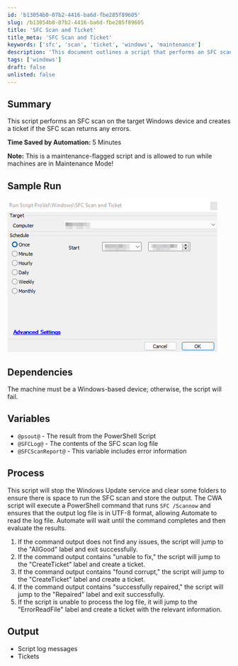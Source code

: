 ```yaml
---
id: 'b13054b0-07b2-4416-ba6d-fbe285f89605'
slug: /b13054b0-07b2-4416-ba6d-fbe285f89605
title: 'SFC Scan and Ticket'
title_meta: 'SFC Scan and Ticket'
keywords: ['sfc', 'scan', 'ticket', 'windows', 'maintenance']
description: 'This document outlines a script that performs an SFC scan on a Windows device and creates a ticket if any errors are detected. The script is designed to run during maintenance mode, ensuring minimal disruption while maintaining system integrity.'
tags: ['windows']
draft: false
unlisted: false
---
```


## Summary

This script performs an SFC scan on the target Windows device and creates a ticket if the SFC scan returns any errors.

**Time Saved by Automation:** 5 Minutes

**Note:** This is a maintenance-flagged script and is allowed to run while machines are in Maintenance Mode!

## Sample Run

![Sample Run](../../../static/img/SFC-Scan-and-Ticket/image_1.png)

## Dependencies

The machine must be a Windows-based device; otherwise, the script will fail.

## Variables

- `@psout@` - The result from the PowerShell Script
- `@SFCLog@` - The contents of the SFC scan log file
- `@SFCScanReport@` - This variable includes error information

## Process

This script will stop the Windows Update service and clear some folders to ensure there is space to run the SFC scan and store the output. The CWA script will execute a PowerShell command that runs `SFC /Scannow` and ensures that the output log file is in UTF-8 format, allowing Automate to read the log file. Automate will wait until the command completes and then evaluate the results.

1. If the command output does not find any issues, the script will jump to the "AllGood" label and exit successfully.
2. If the command output contains "unable to fix," the script will jump to the "CreateTicket" label and create a ticket.
3. If the command output contains "found corrupt," the script will jump to the "CreateTicket" label and create a ticket.
4. If the command output contains "successfully repaired," the script will jump to the "Repaired" label and exit successfully.
5. If the script is unable to process the log file, it will jump to the "ErrorReadFile" label and create a ticket with the relevant information.

## Output

- Script log messages
- Tickets


